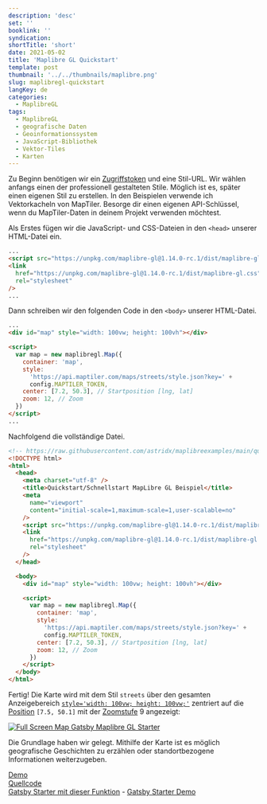 ```yaml
---
description: 'desc'
set: ''
booklink: ''
syndication:
shortTitle: 'short'
date: 2021-05-02
title: 'Maplibre GL Quickstart'
template: post
thumbnail: '../../thumbnails/maplibre.png'
slug: maplibregl-quickstart
langKey: de
categories:
  - MaplibreGL
tags:
  - MaplibreGL
  - geografische Daten
  - Geoinformationssystem
  - JavaScript-Bibliothek
  - Vektor-Tiles
  - Karten
---
```


Zu Beginn benötigen wir ein [Zugriffstoken](https://docs.mapbox.com/help/how-mapbox-works/access-tokens/) und eine Stil-URL. Wir wählen anfangs einen der professionell gestalteten Stile. Möglich ist es, später einen eigenen Stil zu erstellen. In den Beispielen verwende ich Vektorkacheln von MapTiler. Besorge dir einen eigenen API-Schlüssel, wenn du MapTiler-Daten in deinem Projekt verwenden möchtest.

Als Erstes fügen wir die JavaScript- und CSS-Dateien in den `<head>` unserer HTML-Datei ein.

```html
...
<script src="https://unpkg.com/maplibre-gl@1.14.0-rc.1/dist/maplibre-gl.js"></script>
<link
  href="https://unpkg.com/maplibre-gl@1.14.0-rc.1/dist/maplibre-gl.css"
  rel="stylesheet"
/>
...
```

Dann schreiben wir den folgenden Code in den `<body>` unserer HTML-Datei.

```html
...
<div id="map" style="width: 100vw; height: 100vh"></div>

<script>
  var map = new maplibregl.Map({
    container: 'map',
    style:
      'https://api.maptiler.com/maps/streets/style.json?key=' +
      config.MAPTILER_TOKEN,
    center: [7.2, 50.3], // Startposition [lng, lat]
    zoom: 12, // Zoom
  })
</script>
...
```

Nachfolgend die vollständige Datei.

```html {numberLines: -2}
<!-- https://raw.githubusercontent.com/astridx/maplibreexamples/main/quickstart.html -->
<!DOCTYPE html>
<html>
  <head>
    <meta charset="utf-8" />
    <title>Quickstart/Schnellstart MapLibre GL Beispiel</title>
    <meta
      name="viewport"
      content="initial-scale=1,maximum-scale=1,user-scalable=no"
    />
    <script src="https://unpkg.com/maplibre-gl@1.14.0-rc.1/dist/maplibre-gl.js"></script>
    <link
      href="https://unpkg.com/maplibre-gl@1.14.0-rc.1/dist/maplibre-gl.css"
      rel="stylesheet"
    />
  </head>

  <body>
    <div id="map" style="width: 100vw; height: 100vh"></div>

    <script>
      var map = new maplibregl.Map({
        container: 'map',
        style:
          'https://api.maptiler.com/maps/streets/style.json?key=' +
          config.MAPTILER_TOKEN,
        center: [7.2, 50.3], // Startposition [lng, lat]
        zoom: 12, // Zoom
      })
    </script>
  </body>
</html>
```

Fertig! Die Karte wird mit dem Stil `streets` über den gesamten Anzeigebereich [`style='width: 100vw; height: 100vw;'`](https://wiki.selfhtml.org/wiki/CSS/Wertetypen/Zahlen,_Ma%C3%9Fe_und_Ma%C3%9Feinheiten/Viewportabmessungen) zentriert auf die [Position](https://astrid-guenther.de/dies-und-das/39-geographische-koordinaten) `[7.5, 50.1]` mit der [Zoomstufe](https://wiki.openstreetmap.org/wiki/DE:Zoom_levels) 9 angezeigt:

[![Full Screen Map Gatsby Maplibre GL Starter](https://user-images.githubusercontent.com/9974686/97810139-0f17ce80-1c72-11eb-987f-aea7edadfd6f.png)](https://astridx.github.io/gatsbystarter/gatsby-starter-mapbox-examples/map-full)

Die Grundlage haben wir gelegt. Mithilfe der Karte ist es möglich geografische Geschichten zu erzählen oder standortbezogene Informationen weiterzugeben.

[Demo](https://astridx.github.io/maplibreexamples/quickstart.html)  
[Quellcode](https://github.com/astridx/maplibreexamples/blob/main/quickstart.html)  
[Gatsby Starter mit dieser Funktion](https://github.com/astridx/gatsby-starter-mapbox-examples) - [Gatsby Starter Demo](https://astridx.github.io/gatsbystarter/gatsby-starter-mapbox-examples/)
